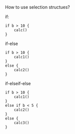 How to use selection structues?


if:
```golang
if b > 10 {
    calc()
}
```

if-else
```golang
if b > 10 {
    calc1()
}
else {
    calc2()
}
```

if-elseif-else
```golang
if b > 10 {
    calc1()
}
else if b < 5 {
    calc2()
}
else {
    calc3()
}
